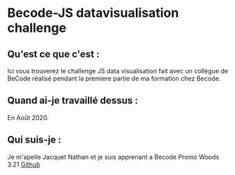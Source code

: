 # Becode-JS datavisualisation challenge



## Qu'est ce que c'est :
Ici vous trouverez le challenge JS data visualisation fait avec un collègue de BeCode réalisé pendant la premiere partie de ma formation chez Becode.


## Quand ai-je travaillé dessus :

En Août 2020.

## Qui suis-je :

Je m'apelle Jacquet Nathan et je suis apprenant a Becode Promo Woods 3.21 
[Github](https://github.com/jacquetnathan)



